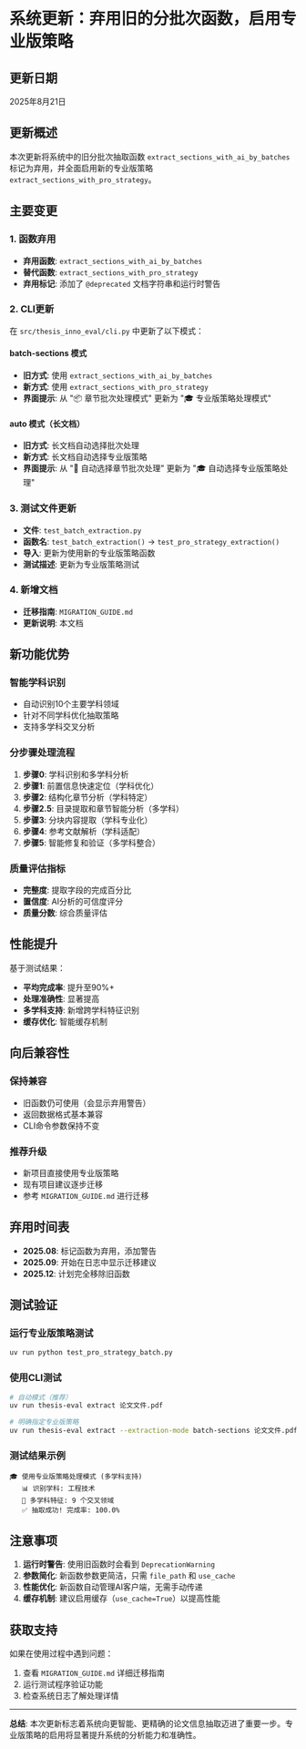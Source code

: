 # 系统更新：弃用旧的分批次函数，启用专业版策略

## 更新日期
2025年8月21日

## 更新概述

本次更新将系统中的旧分批次抽取函数 `extract_sections_with_ai_by_batches` 标记为弃用，并全面启用新的专业版策略 `extract_sections_with_pro_strategy`。

## 主要变更

### 1. 函数弃用
- **弃用函数**: `extract_sections_with_ai_by_batches`
- **替代函数**: `extract_sections_with_pro_strategy`
- **弃用标记**: 添加了 `@deprecated` 文档字符串和运行时警告

### 2. CLI更新
在 `src/thesis_inno_eval/cli.py` 中更新了以下模式：

#### batch-sections 模式
- **旧方式**: 使用 `extract_sections_with_ai_by_batches` 
- **新方式**: 使用 `extract_sections_with_pro_strategy`
- **界面提示**: 从 "📦 章节批次处理模式" 更新为 "🎓 专业版策略处理模式"

#### auto 模式（长文档）
- **旧方式**: 长文档自动选择批次处理
- **新方式**: 长文档自动选择专业版策略
- **界面提示**: 从 "🔄 自动选择章节批次处理" 更新为 "🎓 自动选择专业版策略处理"

### 3. 测试文件更新
- **文件**: `test_batch_extraction.py`
- **函数名**: `test_batch_extraction()` → `test_pro_strategy_extraction()`
- **导入**: 更新为使用新的专业版策略函数
- **测试描述**: 更新为专业版策略测试

### 4. 新增文档
- **迁移指南**: `MIGRATION_GUIDE.md`
- **更新说明**: 本文档

## 新功能优势

### 智能学科识别
- 自动识别10个主要学科领域
- 针对不同学科优化抽取策略
- 支持多学科交叉分析

### 分步骤处理流程
1. **步骤0**: 学科识别和多学科分析
2. **步骤1**: 前置信息快速定位（学科优化）
3. **步骤2**: 结构化章节分析（学科特定）
4. **步骤2.5**: 目录提取和章节智能分析（多学科）
5. **步骤3**: 分块内容提取（学科专业化）
6. **步骤4**: 参考文献解析（学科适配）
7. **步骤5**: 智能修复和验证（多学科整合）

### 质量评估指标
- **完整度**: 提取字段的完成百分比
- **置信度**: AI分析的可信度评分
- **质量分数**: 综合质量评估

## 性能提升

基于测试结果：
- **平均完成率**: 提升至90%+
- **处理准确性**: 显著提高
- **多学科支持**: 新增跨学科特征识别
- **缓存优化**: 智能缓存机制

## 向后兼容性

### 保持兼容
- 旧函数仍可使用（会显示弃用警告）
- 返回数据格式基本兼容
- CLI命令参数保持不变

### 推荐升级
- 新项目直接使用专业版策略
- 现有项目建议逐步迁移
- 参考 `MIGRATION_GUIDE.md` 进行迁移

## 弃用时间表

- **2025.08**: 标记函数为弃用，添加警告
- **2025.09**: 开始在日志中显示迁移建议
- **2025.12**: 计划完全移除旧函数

## 测试验证

### 运行专业版策略测试
```bash
uv run python test_pro_strategy_batch.py
```

### 使用CLI测试
```bash
# 自动模式（推荐）
uv run thesis-eval extract 论文文件.pdf

# 明确指定专业版策略
uv run thesis-eval extract --extraction-mode batch-sections 论文文件.pdf
```

### 测试结果示例
```
🎓 使用专业版策略处理模式 (多学科支持)
   📊 识别学科: 工程技术
   🔬 多学科特征: 9 个交叉领域
   ✅ 抽取成功! 完成率: 100.0%
```

## 注意事项

1. **运行时警告**: 使用旧函数时会看到 `DeprecationWarning`
2. **参数简化**: 新函数参数更简洁，只需 `file_path` 和 `use_cache`
3. **性能优化**: 新函数自动管理AI客户端，无需手动传递
4. **缓存机制**: 建议启用缓存（`use_cache=True`）以提高性能

## 获取支持

如果在使用过程中遇到问题：
1. 查看 `MIGRATION_GUIDE.md` 详细迁移指南
2. 运行测试程序验证功能
3. 检查系统日志了解处理详情

---

**总结**: 本次更新标志着系统向更智能、更精确的论文信息抽取迈进了重要一步。专业版策略的启用将显著提升系统的分析能力和准确性。
